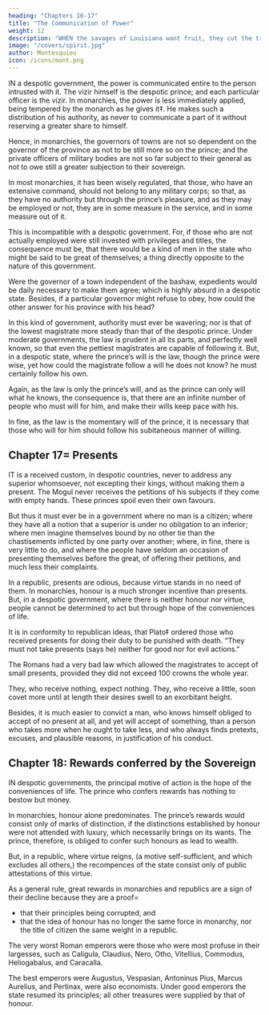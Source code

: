 ```yaml
---
heading: "Chapters 16-17"
title: "The Communication of Power"
weight: 12
description: "WHEN the savages of Louisiana want fruit, they cut the tree to the root, and gather the fruit. This is an emblem of despotic government"
image: "/covers/spirit.jpg"
author: Montesquieu
icon: /icons/mont.png
---
```




IN a despotic government, the power is communicated entire to the person intrusted with it. The vizir himself is the despotic prince; and each particular officer is the vizir. In monarchies, the power is less immediately applied, being tempered by the monarch as he gives it‡. He makes such a distribution of his authority, as never to communicate a part of it without reserving a greater share to himself.

Hence, in monarchies, the governors of towns are not so dependent on the governor of the province as not to be still more so on the prince; and the private officers of military bodies are not so far subject to their general as not to owe still a greater subjection to their sovereign.

In most monarchies, it has been wisely regulated, that those, who have an extensive command, should not belong to any military corps; so that, as they have no authority but through the prince’s pleasure, and as they may be employed or not, they are in some measure in the service, and in some measure out of it.

This is incompatible with a despotic government. For, if those who are not actually employed were still invested with privileges and titles, the consequence must be, that there would be a kind of men in the state who might be said to be great of themselves; a thing directly opposite to the nature of this government.

Were the governor of a town independent of the bashaw, expedients would be daily necessary to make them agree; which is highly absurd in a despotic state. Besides, if a particular governor might refuse to obey, how could the other answer for his province with his head?

In this kind of government, authority must ever be wavering; nor is that of the lowest magistrate more steady than that of the despotic prince. Under moderate governments, the law is prudent in all its parts, and perfectly well known, so that even the pettiest magistrates are capable of following it. But, in a despotic state, where the prince’s will is the law, though the prince were wise, yet how could the magistrate follow a will he does not know? he must certainly follow his own.

Again, as the law is only the prince’s will, and as the prince can only will what he knows, the consequence is, that there are an infinite number of people who must will for him, and make their wills keep pace with his.

In fine, as the law is the momentary will of the prince, it is necessary that those who will for him should follow his subitaneous manner of willing.



## Chapter 17=  Presents

IT is a received custom, in despotic countries, never to address any superior whomsoever, not excepting their kings, without making them a present. The Mogul never receives the petitions of his subjects if they come with empty hands. These princes spoil even their own favours.

But thus it must ever be in a government where no man is a citizen; where they have all a notion that a superior is under no obligation to an inferior; where men imagine themselves bound by no other tie than the chastisements inflicted by one party over another; where, in fine, there is very little to do, and where the people have seldom an occasion of presenting themselves before the great, of offering their petitions, and much less their complaints.

In a republic, presents are odious, because virtue stands in no need of them. In monarchies, honour is a much stronger incentive than presents. But, in a despotic government, where there is neither honour nor virtue, people cannot be determined to act but through hope of the conveniences of life.

It is in conformity to republican ideas, that Plato‡ ordered those who received presents for doing their duty to be punished with death. “They must not take presents (says he) neither for good nor for evil actions.”


The Romans had a very bad law which allowed the magistrates to accept of small presents, provided they did not exceed 100 crowns the whole year. 

They, who receive nothing, expect nothing. They, who receive a little, soon covet more until at length their desires swell to an exorbitant height. 

Besides, it is much easier to convict a man, who knows himself obliged to accept of no present at all, and yet will accept of something, than a person who takes more when he ought to take less, and who always finds pretexts, excuses, and plausible reasons, in justification of his conduct.



## Chapter 18: Rewards conferred by the Sovereign

IN despotic governments, the principal motive of action is the hope of the conveniences of life. The prince who confers rewards has nothing to bestow but money. 

In monarchies, honour alone predominates. The prince’s rewards would consist only of marks of distinction, if the distinctions established by honour were not attended with luxury, which necessarily brings on its wants. The prince, therefore, is obliged to confer such honours as lead to wealth. 

But, in a republic, where virtue reigns, (a motive self-sufficient, and which excludes all others,) the recompences of the state consist only of public attestations of this virtue.

As a general rule, great rewards in monarchies and republics are a sign of their decline because they are a proof= 
- that their principles being corrupted, and
- that the idea of honour has no longer the same force in monarchy, nor the title of citizen the same weight in a republic.

The very worst Roman emperors were those who were most profuse in their largesses, such as Caligula, Claudius, Nero, Otho, Vitellius, Commodus, Heliogabalus, and Caracalla. 

The best emperors were Augustus, Vespasian, Antoninus Pius, Marcus Aurelius, and Pertinax, were also economists. Under good emperors the state resumed its principles; all other treasures were supplied by that of honour.
